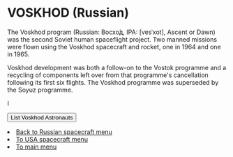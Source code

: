 # VOSKHOD (Russian)

The Voskhod program (Russian: Восхо́д, IPA: [vɐsˈxot], Ascent or Dawn) was the second Soviet human spaceflight project. Two manned missions were flown using the Voskhod spacecraft and rocket, one in 1964 and one in 1965.

Voskhod development was both a follow-on to the Vostok programme and a recycling of components left over from that programme's cancellation following its first six flights. The Voskhod programme was superseded by the Soyuz programme.

I<div>
  <button id="getVoskhod" type="button" class="btn btn-lg btn-warning"> List Voskhod Astronauts  </button>
</div>
<div>
  <ul id='bar'>
  </ul>
</div>

<p>
  <li><a href="russian.html">Back to Russian spacecraft menu</a></li>
  <li><a href="usa.html">To USA spacecraft menu</a></li>
  <li><a href="index.html">To main menu</a> </li>
  </p>  
  <p>
   <img alt="" class="fifty-percent" src="/images/voskhod.jpg"/>
  </p>